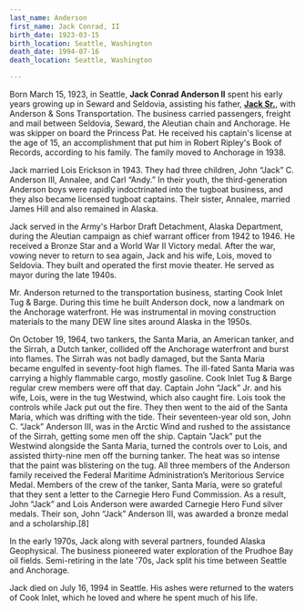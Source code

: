 ```yaml
---
last_name: Anderson
first_name: Jack Conrad, II
birth_date: 1923-03-15
birth_location: Seattle, Washington
death_date: 1994-07-16
death_location: Seattle, Washington

---
```


Born March 15, 1923, in Seattle, **Jack Conrad Anderson II**  spent his early years growing up in Seward and Seldovia, assisting his father, [**Jack Sr.**](./Anderson_Jack_Conrad_Sr.md), with Anderson & Sons Transportation. The business carried passengers, freight and mail between Seldovia, Seward, the Aleutian chain and Anchorage. He was skipper on board the Princess Pat. He received his captain's license at the age of 15, an accomplishment that put him in Robert Ripley's Book of Records, according to his family. The family moved to Anchorage in 1938.

Jack married Lois Erickson in 1943. They had three children, John “Jack” C. Anderson III, Annalee, and Carl “Andy.”  In their youth, the third-generation Anderson boys were rapidly indoctrinated into the tugboat business, and they also became licensed tugboat captains. Their sister, Annalee, married James Hill and also remained in Alaska.

Jack served in the Army's Harbor Draft Detachment, Alaska Department, during the Aleutian campaign as chief warrant officer from 1942 to 1946. He received a Bronze Star and a World War II Victory medal. After the war, vowing never to return to sea again, Jack and his wife, Lois, moved to Seldovia. They built and operated the first movie theater. He served as mayor during the late 1940s.

Mr. Anderson returned to the transportation business, starting Cook Inlet Tug & Barge. During this time he built Anderson dock, now a landmark on the Anchorage waterfront. He was instrumental in moving construction materials to the many DEW line sites around Alaska in the 1950s.

On October 19, 1964, two tankers, the Santa Maria, an American tanker, and the Sirrah, a Dutch tanker, collided off the Anchorage waterfront and burst into flames. The Sirrah was not badly damaged, but the Santa Maria became engulfed in seventy-foot high flames. The ill-fated Santa Maria was carrying a highly flammable cargo, mostly gasoline. Cook Inlet Tug & Barge regular crew members were off that day. Captain John “Jack” Jr. and his wife, Lois, were in the tug Westwind, which also caught fire. Lois took the controls while Jack put out the fire. They then went to the aid of the Santa Maria, which was drifting with the tide. Their seventeen-year old son, John C. “Jack” Anderson III, was in the Arctic Wind and rushed to the assistance of the Sirrah, getting some men off the ship. Captain "Jack" put the Westwind alongside the Santa Maria, turned the controls over to Lois, and assisted thirty-nine men off the burning tanker. The heat was so intense that the paint was blistering on the tug. All three members of the Anderson family received the Federal Maritime Administration’s Meritorious Service Medal. Members of the crew of the tanker, Santa Maria, were so grateful that they sent a letter to the Carnegie Hero Fund Commission. As a result, John “Jack” and Lois Anderson were awarded Carnegie Hero Fund silver medals. Their son, John “Jack” Anderson III, was awarded a bronze medal and a scholarship.[8]

In the early 1970s, Jack along with several partners, founded Alaska Geophysical. The business pioneered water exploration of the Prudhoe Bay oil fields. Semi-retiring in the late '70s, Jack split his time between Seattle and Anchorage.

Jack died on July 16, 1994 in Seattle.   His ashes were returned to the waters of Cook Inlet, which he loved and where he spent much of his life.

